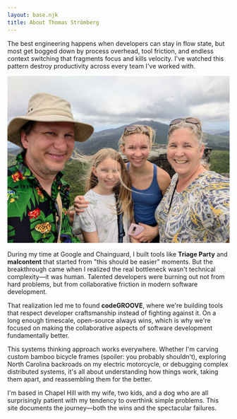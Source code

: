 ```yaml
---
layout: base.njk
title: About Thomas Strömberg
---
```


The best engineering happens when developers can stay in flow state, but most get bogged down by process overhead, tool friction, and endless context switching that fragments focus and kills velocity. I've watched this pattern destroy productivity across every team I've worked with.

![Thomas Strömberg](/img/me.jpg)

During my time at Google and Chainguard, I built tools like **Triage Party** and **malcontent** that started from "this should be easier" moments. But the breakthrough came when I realized the real bottleneck wasn't technical complexity—it was human. Talented developers were burning out not from hard problems, but from collaborative friction in modern software development.

That realization led me to found **codeGROOVE**, where we're building tools that respect developer craftsmanship instead of fighting against it. On a long enough timescale, open-source always wins, which is why we're focused on making the collaborative aspects of software development fundamentally better.

This systems thinking approach works everywhere. Whether I'm carving custom bamboo bicycle frames (spoiler: you probably shouldn't), exploring North Carolina backroads on my electric motorcycle, or debugging complex distributed systems, it's all about understanding how things work, taking them apart, and reassembling them for the better.

I'm based in Chapel Hill with my wife, two kids, and a dog who are all surprisingly patient with my tendency to overthink simple problems. This site documents the journey—both the wins and the spectacular failures.
